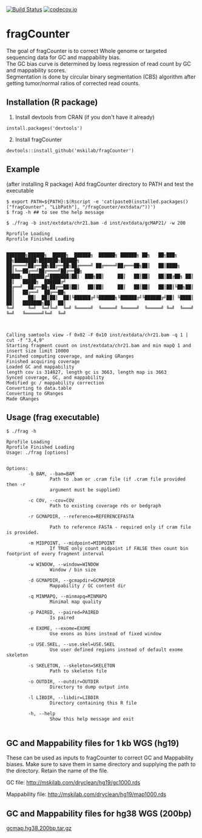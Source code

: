 
<!-- README.md is generated from README.Rmd. Please edit that file -->



[![Build Status](https://travis-ci.com/mskilab/fragCounter.svg?branch=master)](https://travis-ci.com/mskilab/fragCounter) [![codecov.io](https://img.shields.io/codecov/c/github/mskilab/fragCounter.svg)](https://codecov.io/github/mskilab/fragCounter?branch=master)

fragCounter
===========

The goal of fragCounter is to correct Whole genome or targeted sequencing data for GC and mappability bias.                                                                                                                                                                                                                 
The GC bias curve is determined by loess regression of read count by GC and mappability scores.                                                                                                                                                                                                                             
Segmentation is done by circular binary segmentation (CBS) algorithm after getting tumor/normal ratios of corrected read counts. 

Installation (R package)                                                                                                                                                                                                                                                                                                    
------------                                                                                                                                                                                                                                                                                                                
1. Install devtools from CRAN (if you don't have it already)                                                                                                                                                                                                                                                                
                                                                                                                                                                                                                                                                                                                            
```{r}                                                                                                                                                                                                                                                                                                                      
install.packages('devtools')                                                                                                                                                                                                                                                                                                
```                                                                                                                                                                                                                                                                                                                         
                                                                                                                                                                                                                                                                                                                            
2. Install fragCounter                                                                                                                                                                                                                                                                                                      
                                                                                                                                                                                                                                                                                                                            
```{r}                                                                                                                                                                                                                                                                                                                      
devtools::install_github('mskilab/fragCounter')                                                                                                                                                                                                                                                                              
```   

Example                                                                                                                                                                                                                                                                                                    
------------  
(after installing R package) Add fragCounter directory to PATH and test the executable 

```{bash}
$ export PATH=${PATH}:$(Rscript -e 'cat(paste0(installed.packages()["fragCounter", "LibPath"], "/fragCounter/extdata/"))')
$ frag -h ## to see the help message
```

```{bash}
$ ./frag -b inst/extdata/chr21.bam -d inst/extdata/gcMAP21/ -w 200  

Rprofile Loading                                                                                                                                                                                                                                                                                                            
Rprofile Finished Loading                                                                                                                                                                                                                                                                                                   
                                                                                                                                                                                                                                                                                                                            
                                                                                                                                                                                                                                                                                                                            
███████╗██████╗  █████╗  ██████╗  ██████╗ ██████╗ ██╗   ██╗███╗   ██╗████████╗███████╗██████╗                                                                                                                                                                                                                               
██╔════╝██╔══██╗██╔══██╗██╔════╝ ██╔════╝██╔═══██╗██║   ██║████╗  ██║╚══██╔══╝██╔════╝██╔══██╗                                                                                                                                                                                                                              
█████╗  ██████╔╝███████║██║  ███╗██║     ██║   ██║██║   ██║██╔██╗ ██║   ██║   █████╗  ██████╔╝                                                                                                                                                                                                                              
██╔══╝  ██╔══██╗██╔══██║██║   ██║██║     ██║   ██║██║   ██║██║╚██╗██║   ██║   ██╔══╝  ██╔══██╗                                                                                                                                                                                                                              
██║     ██║  ██║██║  ██║╚██████╔╝╚██████╗╚██████╔╝╚██████╔╝██║ ╚████║   ██║   ███████╗██║  ██║                                                                                                                                                                                                                              
╚═╝     ╚═╝  ╚═╝╚═╝  ╚═╝ ╚═════╝  ╚═════╝ ╚═════╝  ╚═════╝ ╚═╝  ╚═══╝   ╚═╝   ╚══════╝╚═╝  ╚═╝                                                                                                                                                                                                                              
                                                                                                                                                                                                                                                                                                                            
                                                                                                                                                                                                                                                                                                                            
                                                                                                                                                                                                                                                                                                                            
Calling samtools view -f 0x02 -F 0x10 inst/extdata/chr21.bam -q 1 | cut -f "3,4,9" 
Starting fragment count on inst/extdata/chr21.bam and min mapQ 1 and   insert size limit 10000  
Finished computing coverage, and making GRanges  
Finished acquiring coverage 
Loaded GC and mappability  
length cov is 314827, length gc is 3663, length map is 3663   
Synced coverage, GC, and mappability   
Modified gc / mappability correction 
Converting to data.table 
Converting to GRanges                                                                                                                                                                                                                                                                                                       
Made GRanges

```



Usage (frag executable)                                                                                                                                                                                                                                                                                                     
------------

```{bash}
$ ./frag -h

Rprofile Loading                                                                                                                                                                                                                                                                                                            
Rprofile Finished Loading                                                                                                                                                                                                                                                                                                   
Usage: ./frag [options]                                                                                                                                                                                                                                                                                                     
                                                                                                                                                                                                                                                                                                                            
                                                                                                                                                                                                                                                                                                                            
Options:                                                                                                                                                                                                                                                                                                                    
        -b BAM, --bam=BAM                                                                                                                                                                                                                                                                                                   
                Path to .bam or .cram file (if .cram file provided then -r
                argument must be supplied)                                                                                                                                                                                                                                                                                            
                                                                                                                                                                                                                                                                                                                            
        -c COV, --cov=COV                                                                                                                                                                                                                                                                                                   
                Path to existing coverage rds or bedgraph                                                                                                                                                                                                                                                                   

        -r GCMAPDIR, --reference=REFERENCEFASTA
        
                Path to reference FASTA - required only if cram file is provided.
                                                                                                                                                                                                                                                                                                                            
        -m MIDPOINT, --midpoint=MIDPOINT                                                                                                                                                                                                                                                                                    
                If TRUE only count midpoint if FALSE then count bin footprint of every fragment interval                                                                                                                                                                                                                    
                                                                                                                                                                                                                                                                                                                            
        -w WINDOW, --window=WINDOW                                                                                                                                                                                                                                                                                          
                Window / bin size                                                                                                                                                                                                                                                                                           
                                                                                                                                                                                                                                                                                                                            
        -d GCMAPDIR, --gcmapdir=GCMAPDIR                                                                                                                                                                                                                                                                                    
                Mappability / GC content dir                                                                                                                                                                                                                                                                                
                                                                                                                                                                                                                                                                                                                            
        -q MINMAPQ, --minmapq=MINMAPQ                                                                                                                                                                                                                                                                                       
                Minimal map quality                                                                                                                                                                                                                                                                                         
                                                                                                                                                                                                                                                                                                                            
        -p PAIRED, --paired=PAIRED                                                                                                                                                                                                                                                                                          
                Is paired                                                                                                                                                                                                                                                                                                   
                                                                                                                                                                                                                                                                                                                            
        -e EXOME, --exome=EXOME                                                                                                                                                                                                                                                                                             
                Use exons as bins instead of fixed window                                                                                                                                                                                                                                                                   
                                                                                                                                                                                                                                                                                                                            
        -u USE.SKEL, --use.skel=USE.SKEL                                                                                                                                                                                                                                                                                    
                Use user defined regions instead of default exome skeleton                                                                                                                                                                                                                                                  
                                                                                                                                                                                                                                                                                                                            
        -s SKELETON, --skeleton=SKELETON                                                                                                                                                                                                                                                                                    
                Path to skeleton file                                                                                                                                                                                                                                                                                       
                                                                                                                                                                                                                                                                                                                            
        -o OUTDIR, --outdir=OUTDIR                                                                                                                                                                                                                                                                                          
                Directory to dump output into                                                                                                                                                                                                                                                                               
                                                                                                                                                                                                                                                                                                                            
        -l LIBDIR, --libdir=LIBDIR                                                                                                                                                                                                                                                                                          
                Directory containing this R file                                                                                                                                                                                                                                                                            
                                                                                                                                                                                                                                                                                                                            
        -h, --help                                                                                                                                                                                                                                                                                                          
                Show this help message and exit
                
```



GC and Mappability files for 1 kb WGS (hg19)                                                                                                                                                                                                                                                                                                     
------------
These can be used as inputs to fragCounter to correct GC and Mappability biases. Make sure to save them in same directory and supplying the path to the directory. Retain the name of the file.

GC file: http://mskilab.com/dryclean/hg19/gc1000.rds


Mappability file: http://mskilab.com/dryclean/hg19/map1000.rds


GC and Mappability files for hg38 WGS (200bp)                                                                                                                                                                                                                                                                                                     
------------

[gcmap.hg38.200bp.tar.gz](https://github.com/ShaiberAlon/fragCounter/raw/master/inst/extdata/gcmap.hg38.200bp.tar.gz)
